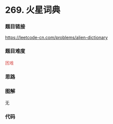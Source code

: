 # 269. 火星词典

### 题目链接

https://leetcode-cn.com/problems/alien-dictionary

### 题目难度

<font color=#D9534F>困难</font>

### 思路



### 图解

无

### 代码

```python
```